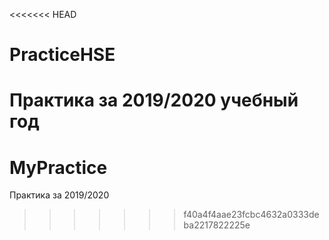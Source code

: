 <<<<<<< HEAD
# PracticeHSE
Практика за 2019/2020 учебный год
=======
# MyPractice
Практика за 2019/2020
>>>>>>> f40a4f4aae23fcbc4632a0333deba2217822225e

